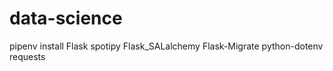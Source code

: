# data-science


pipenv install Flask spotipy Flask_SALalchemy Flask-Migrate python-dotenv requests
